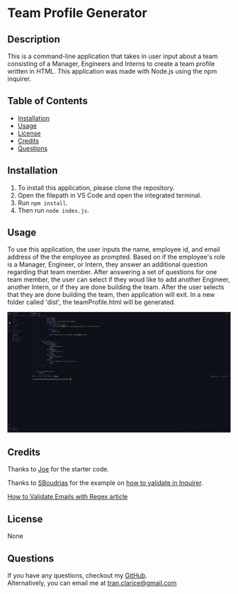 # Team Profile Generator

## Description

This is a command-line application that takes in user input about a team consisting of a Manager, Engineers and Interns to create a team profile written in HTML. This application was made with Node.js using the npm inquirer.

## Table of Contents

-   [Installation](#installation)
-   [Usage](#usage)
-   [License](#license)
-   [Credits](#credits)
-   [Questions](#questions)

## Installation

1. To install this application, please clone the repository.
2. Open the filepath in VS Code and open the integrated terminal.
3. Run `npm install`.
4. Then run `node index.js`.

## Usage

To use this application, the user inputs the name, employee id, and email address of the the employee as prompted. Based on if the employee's role is a Manager, Engineer, or Intern, they answer an additional question regarding that team member. After answering a set of questions for one team member, the user can select if they woud like to add another Engineer, another Intern, or if they are done building the team. After the user selects that they are done building the team, then application will exit. In a new folder called 'dist', the teamProfile.html will be generated.

![usage image](https://github.com/claricetran/team-profile-generator/blob/main/assets/images/teamprofilegenerator.gif?raw=true)

## Credits

Thanks to [Joe](https://github.com/Rufasa85) for the starter code.

Thanks to [SBoudrias](https://github.com/SBoudrias) for the example on [how to validate in Inquirer](https://github.com/SBoudrias/Inquirer.js/blob/master/packages/inquirer/examples/input.js).

[How to Validate Emails with Regex article](https://www.abstractapi.com/tools/email-regex-guide)

## License

None

## Questions

If you have any questions, checkout my [GitHub](https://github.com/claricetran). <br/>
Alternatively, you can email me at <tran.clarice@gmail.com>
